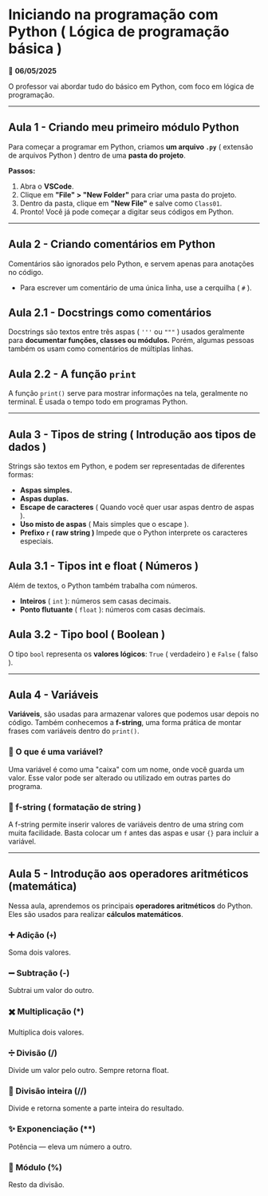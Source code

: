 # Iniciando na programação com Python ( Lógica de programação básica )

📅 **06/05/2025**

O professor vai abordar tudo do básico em Python, com foco em lógica de programação.

---

## Aula 1 - Criando meu primeiro módulo Python

Para começar a programar em Python, criamos **um arquivo `.py`** ( extensão de arquivos Python ) dentro de uma **pasta do projeto**.

**Passos:**
1. Abra o **VSCode**.
2. Clique em **"File" > "New Folder"** para criar uma pasta do projeto.
3. Dentro da pasta, clique em **"New File"** e salve como `Class01`.
4. Pronto! Você já pode começar a digitar seus códigos em Python.

---

## Aula 2 - Criando comentários em Python

Comentários são ignorados pelo Python, e servem apenas para anotações no código.

- Para escrever um comentário de uma única linha, use a cerquilha ( `#` ).

## Aula 2.1 - Docstrings como comentários

Docstrings são textos entre três aspas ( `'''` ou `"""` ) usados geralmente para **documentar funções, classes ou módulos.** Porém, algumas pessoas também os usam como comentários de múltiplas linhas.

## Aula 2.2 - A função `print`

A função `print()` serve para mostrar informações na tela, geralmente no terminal. É usada o tempo todo em programas Python.

---

## Aula 3 - Tipos de string ( Introdução aos tipos de dados )

Strings são textos em Python, e podem ser representadas de diferentes formas:

- **Aspas simples.**
- **Aspas duplas.**
- **Escape de caracteres** ( Quando você quer usar aspas dentro de aspas ).
- **Uso misto de aspas** ( Mais simples que o escape ).
- **Prefixo `r` ( raw string )** Impede que o Python interprete os caracteres especiais.

## Aula 3.1 - Tipos int e float ( Números )

Além de textos, o Python também trabalha com números.

- **Inteiros** ( `int` ): números sem casas decimais.
- **Ponto flutuante** ( `float` ): números com casas decimais.

## Aula 3.2 - Tipo bool ( Boolean )

O tipo `bool` representa os **valores lógicos**: `True` ( verdadeiro ) e `False` ( falso ).

---

## Aula 4 - Variáveis

**Variáveis**, são usadas para armazenar valores que podemos usar depois no código. Também conhecemos a **f-string**, uma forma prática de montar frases com variáveis dentro do `print()`.

### 🧠 O que é uma variável?

Uma variável é como uma "caixa" com um nome, onde você guarda um valor. Esse valor pode ser alterado ou utilizado em outras partes do programa.

### 💬 f-string ( formatação de string )

A f-string permite inserir valores de variáveis dentro de uma string com muita facilidade. Basta colocar um `f` antes das aspas e usar `{}` para incluir a variável.

---

## Aula 5 - Introdução aos operadores aritméticos (matemática)

Nessa aula, aprendemos os principais **operadores aritméticos** do Python. Eles são usados para realizar **cálculos matemáticos**.

### ➕ Adição (`+`)
Soma dois valores.

### ➖ Subtração (-)
Subtrai um valor do outro.

### ✖️ Multiplicação (*)
Multiplica dois valores.

### ➗ Divisão (/)
Divide um valor pelo outro. Sempre retorna float.

### 🔢 Divisão inteira (//)
Divide e retorna somente a parte inteira do resultado.

### ✨ Exponenciação (**)
Potência — eleva um número a outro.

### 🔁 Módulo (%)
Resto da divisão.